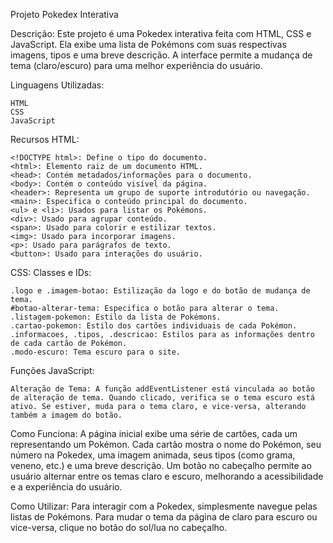 Projeto Pokedex Interativa

Descrição:
Este projeto é uma Pokedex interativa feita com HTML, CSS e JavaScript. Ela exibe uma lista de Pokémons com suas respectivas imagens, tipos e uma breve descrição. A interface permite a mudança de tema (claro/escuro) para uma melhor experiência do usuário.

Linguagens Utilizadas:

    HTML
    CSS
    JavaScript

Recursos HTML:

    <!DOCTYPE html>: Define o tipo do documento.
    <html>: Elemento raiz de um documento HTML.
    <head>: Contém metadados/informações para o documento.
    <body>: Contém o conteúdo visível da página.
    <header>: Representa um grupo de suporte introdutório ou navegação.
    <main>: Especifica o conteúdo principal do documento.
    <ul> e <li>: Usados para listar os Pokémons.
    <div>: Usado para agrupar conteúdo.
    <span>: Usado para colorir e estilizar textos.
    <img>: Usado para incorporar imagens.
    <p>: Usado para parágrafos de texto.
    <button>: Usado para interações do usuário.

CSS: Classes e IDs:

    .logo e .imagem-botao: Estilização da logo e do botão de mudança de tema.
    #botao-alterar-tema: Especifica o botão para alterar o tema.
    .listagem-pokemon: Estilo da lista de Pokémons.
    .cartao-pokemon: Estilo dos cartões individuais de cada Pokémon.
    .informacoes, .tipos, .descricao: Estilos para as informações dentro de cada cartão de Pokémon.
    .modo-escuro: Tema escuro para o site.

Funções JavaScript:

    Alteração de Tema: A função addEventListener está vinculada ao botão de alteração de tema. Quando clicado, verifica se o tema escuro está ativo. Se estiver, muda para o tema claro, e vice-versa, alterando também a imagem do botão.

Como Funciona:
A página inicial exibe uma série de cartões, cada um representando um Pokémon. Cada cartão mostra o nome do Pokémon, seu número na Pokedex, uma imagem animada, seus tipos (como grama, veneno, etc.) e uma breve descrição. Um botão no cabeçalho permite ao usuário alternar entre os temas claro e escuro, melhorando a acessibilidade e a experiência do usuário.

Como Utilizar:
Para interagir com a Pokedex, simplesmente navegue pelas listas de Pokémons. Para mudar o tema da página de claro para escuro ou vice-versa, clique no botão do sol/lua no cabeçalho.